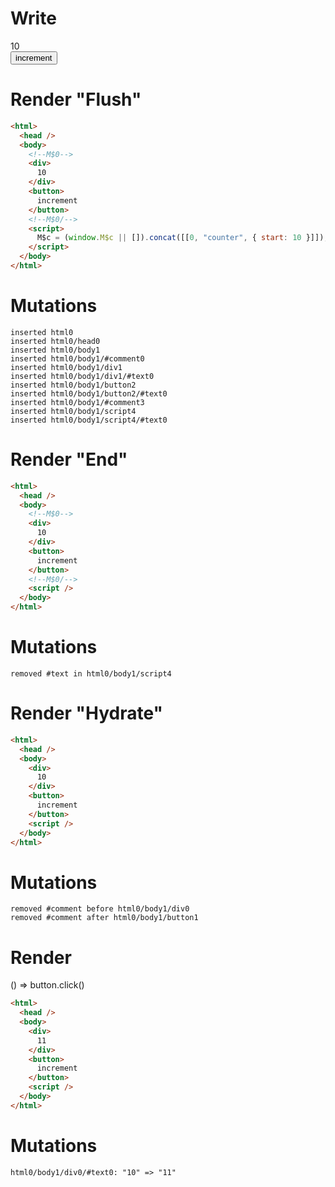 # Write

  <body><!M$0><div>10</div><button>increment</button><!M$0/></body><script>M$c=(window.M$c||[]).concat([[0,"counter",{"start":10}]])</script>

# Render "Flush"

```html
<html>
  <head />
  <body>
    <!--M$0-->
    <div>
      10
    </div>
    <button>
      increment
    </button>
    <!--M$0/-->
    <script>
      M$c = (window.M$c || []).concat([[0, "counter", { start: 10 }]]);
    </script>
  </body>
</html>
```

# Mutations

```
inserted html0
inserted html0/head0
inserted html0/body1
inserted html0/body1/#comment0
inserted html0/body1/div1
inserted html0/body1/div1/#text0
inserted html0/body1/button2
inserted html0/body1/button2/#text0
inserted html0/body1/#comment3
inserted html0/body1/script4
inserted html0/body1/script4/#text0
```

# Render "End"

```html
<html>
  <head />
  <body>
    <!--M$0-->
    <div>
      10
    </div>
    <button>
      increment
    </button>
    <!--M$0/-->
    <script />
  </body>
</html>
```

# Mutations

```
removed #text in html0/body1/script4
```

# Render "Hydrate"

```html
<html>
  <head />
  <body>
    <div>
      10
    </div>
    <button>
      increment
    </button>
    <script />
  </body>
</html>
```

# Mutations

```
removed #comment before html0/body1/div0
removed #comment after html0/body1/button1
```

# Render

() => button.click()

```html
<html>
  <head />
  <body>
    <div>
      11
    </div>
    <button>
      increment
    </button>
    <script />
  </body>
</html>
```

# Mutations

```
html0/body1/div0/#text0: "10" => "11"
```
